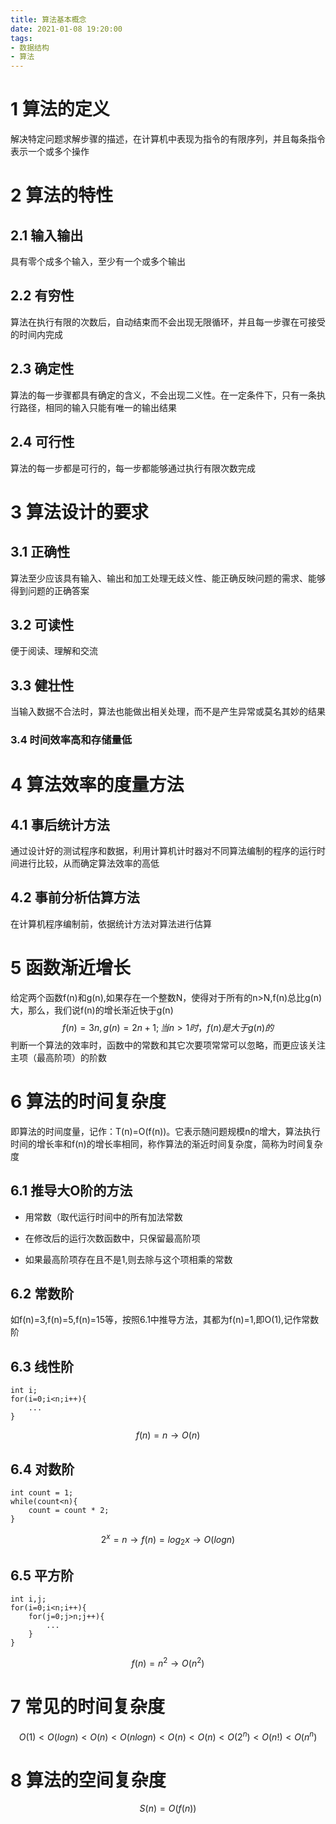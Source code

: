 ```yaml
---
title: 算法基本概念
date: 2021-01-08 19:20:00
tags: 
- 数据结构
- 算法
---
```


# 1 算法的定义

解决特定问题求解步骤的描述，在计算机中表现为指令的有限序列，并且每条指令表示一个或多个操作



# 2 算法的特性



## 2.1 输入输出

具有零个成多个输入，至少有一个或多个输出



## 2.2 有穷性

算法在执行有限的次数后，自动结束而不会出现无限循环，并且每一步骤在可接受的时间内完成



## 2.3 确定性

算法的每一步骤都具有确定的含义，不会出现二义性。在一定条件下，只有一条执行路径，相同的输入只能有唯一的输出结果



## 2.4 可行性

算法的每一步都是可行的，每一步都能够通过执行有限次数完成



# 3 算法设计的要求



## 3.1 正确性

算法至少应该具有输入、输出和加工处理无歧义性、能正确反映问题的需求、能够得到问题的正确答案



## 3.2 可读性

便于阅读、理解和交流



## 3.3 健壮性

当输入数据不合法时，算法也能做出相关处理，而不是产生异常或莫名其妙的结果



### 3.4 时间效率高和存储量低



# 4 算法效率的度量方法



## 4.1 事后统计方法

通过设计好的测试程序和数据，利用计算机计时器对不同算法编制的程序的运行时间进行比较，从而确定算法效率的高低



## 4.2 事前分析估算方法

在计算机程序编制前，依据统计方法对算法进行估算



# 5 函数渐近增长

给定两个函数f(n)和g(n),如果存在一个整数N，使得对于所有的n>N,f(n)总比g(n)大，那么，我们说f(n)的增长渐近快于g(n)
$$
f(n)=3n,g(n)=2n+1;    
当n>1时，f(n)是大于g(n)的
$$
判断一个算法的效率时，函数中的常数和其它次要项常常可以忽略，而更应该关注主项（最高阶项）的阶数



# 6 算法的时间复杂度

即算法的时间度量，记作：T(n)=O(f(n))。它表示随问题规模n的增大，算法执行时间的增长率和f(n)的增长率相同，称作算法的渐近时间复杂度，简称为时间复杂度



## 6.1 推导大O阶的方法

- 用常数（取代运行时间中的所有加法常数

- 在修改后的运行次数函数中，只保留最高阶项

- 如果最高阶项存在且不是1,则去除与这个项相乘的常数



## 6.2 常数阶

如f(n)=3,f(n)=5,f(n)=15等，按照6.1中推导方法，其都为f(n)=1,即O(1),记作常数阶

## 6.3 线性阶

```
int i;
for(i=0;i<n;i++){
	...
}
```

$$
f(n)=n→O(n)
$$



## 6.4 对数阶

```
int count = 1;
while(count<n){
	count = count * 2;
}
```

$$
2^x = n→f(n)=log_2x\to O(logn)
$$



## 6.5 平方阶

```
int i,j;
for(i=0;i<n;i++){
	for(j=0;j>n;j++){
		...
	}
}
```

$$
f(n)=n^2 \to O(n^2)
$$



# 7 常见的时间复杂度

$$
O(1)<O(logn)<O(n)<O(nlogn)<O(n)<O(n)<O(2^n)<O(n!)<O(n^n)
$$



# 8 算法的空间复杂度

$$
S(n) = O(f(n))
$$

